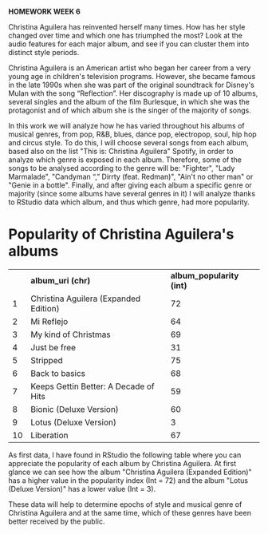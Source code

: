 <p><strong>HOMEWORK WEEK 6</strong></p>
<p>Christina Aguilera has reinvented herself many times. How has her style changed over time and which one has triumphed the most? Look at the audio features for each major album, and see if you can cluster them into distinct style periods. </p>
<p>Christina Aguilera is an American artist who began her career from a very young age in children's television programs. However, she became famous in the late 1990s when she was part of the original soundtrack for Disney's Mulan with the song “Reflection”. Her discography is made up of 10 albums, several singles and the album of the film Burlesque, in which she was the protagonist and of which album she is the singer of the majority of songs. </p>
<p>In this work we will analyze how he has varied throughout his albums of musical genres, from pop, R&B, blues, dance pop, electropop, soul, hip hop and circus style. To do this, I will choose several songs from each album, based also on the list "This is: Christina Aguilera" Spotify, in order to analyze which genre is exposed in each album. Therefore, some of the songs to be analysed according to the genre will be: "Fighter", "Lady Marmalade", "Candyman “,” Dirrty (feat. Redman)", "Ain't no other man" or "Genie in a bottle". Finally, and after giving each album a specific genre or majority (since some albums have several genres in it) I will analyze thanks to RStudio data which album, and thus which genre, had more popularity.</p>
<html>
<body>

<h1>Popularity of Christina Aguilera's albums</h1>

<table>
<tr>
  <td><strong>   </strong></td>
  <td><strong>album_uri (chr)</strong></td>
  <td><strong>album_popularity (int)</strong></td>
</tr>

<tr>
  <td>1</td>
  <td>Christina Aguilera (Expanded Edition)</td>
  <td>72</td>
</tr>

<tr>
  <td>2</td>
  <td>Mi Reflejo</td>
  <td>64</td>
</tr>

<tr>
  <td>3</td>
  <td>My kind of Christmas</td>
  <td>69</td>
</tr>

<tr>
  <td>4</td>
  <td>Just be free</td>
  <td>31</td>
</tr>

<tr>
  <td>5</td>
  <td>Stripped</td>
  <td>75</td>
</tr>

<tr>
  <td>6</td>
  <td>Back to basics</td>
  <td>68</td>
</tr>

<tr>
  <td>7</td>
  <td>Keeps Gettin Better: A Decade of Hits</td>
  <td>59</td>
</tr>

<tr>
  <td>8</td>
  <td>Bionic (Deluxe Version)</td>
  <td>60</td>
</tr>

<tr>
  <td>9</td>
  <td>Lotus (Deluxe Version)</td>
  <td>3</td>
</tr>

<tr>
  <td>10</td>
  <td>Liberation</td>
  <td>67</td>
</tr>
</table>

</body>
</html>
<p>As first data, I have found in RStudio the following table where you can appreciate the popularity of each album by Christina Aguilera. At first glance we can see how the album "Christina Aguilera (Expanded Edition)" has a higher value in the popularity index (Int = 72) and the album "Lotus (Deluxe Version)" has a lower value (Int = 3).</p>
<p>These data will help to determine epochs of style and musical genre of Christina Aguilera and at the same time, which of these genres have been better received by the public.</p>
